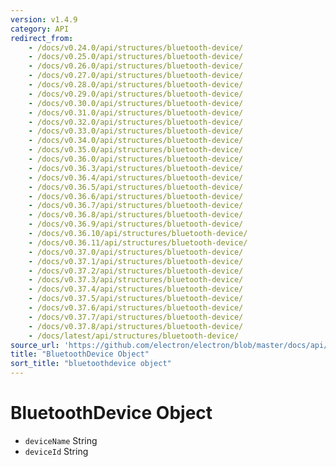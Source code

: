 ```yaml
---
version: v1.4.9
category: API
redirect_from:
    - /docs/v0.24.0/api/structures/bluetooth-device/
    - /docs/v0.25.0/api/structures/bluetooth-device/
    - /docs/v0.26.0/api/structures/bluetooth-device/
    - /docs/v0.27.0/api/structures/bluetooth-device/
    - /docs/v0.28.0/api/structures/bluetooth-device/
    - /docs/v0.29.0/api/structures/bluetooth-device/
    - /docs/v0.30.0/api/structures/bluetooth-device/
    - /docs/v0.31.0/api/structures/bluetooth-device/
    - /docs/v0.32.0/api/structures/bluetooth-device/
    - /docs/v0.33.0/api/structures/bluetooth-device/
    - /docs/v0.34.0/api/structures/bluetooth-device/
    - /docs/v0.35.0/api/structures/bluetooth-device/
    - /docs/v0.36.0/api/structures/bluetooth-device/
    - /docs/v0.36.3/api/structures/bluetooth-device/
    - /docs/v0.36.4/api/structures/bluetooth-device/
    - /docs/v0.36.5/api/structures/bluetooth-device/
    - /docs/v0.36.6/api/structures/bluetooth-device/
    - /docs/v0.36.7/api/structures/bluetooth-device/
    - /docs/v0.36.8/api/structures/bluetooth-device/
    - /docs/v0.36.9/api/structures/bluetooth-device/
    - /docs/v0.36.10/api/structures/bluetooth-device/
    - /docs/v0.36.11/api/structures/bluetooth-device/
    - /docs/v0.37.0/api/structures/bluetooth-device/
    - /docs/v0.37.1/api/structures/bluetooth-device/
    - /docs/v0.37.2/api/structures/bluetooth-device/
    - /docs/v0.37.3/api/structures/bluetooth-device/
    - /docs/v0.37.4/api/structures/bluetooth-device/
    - /docs/v0.37.5/api/structures/bluetooth-device/
    - /docs/v0.37.6/api/structures/bluetooth-device/
    - /docs/v0.37.7/api/structures/bluetooth-device/
    - /docs/v0.37.8/api/structures/bluetooth-device/
    - /docs/latest/api/structures/bluetooth-device/
source_url: 'https://github.com/electron/electron/blob/master/docs/api/structures/bluetooth-device.md'
title: "BluetoothDevice Object"
sort_title: "bluetoothdevice object"
---
```


# BluetoothDevice Object

* `deviceName` String
* `deviceId` String
